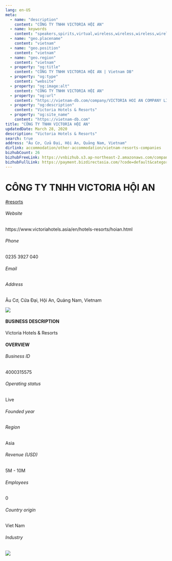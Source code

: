 ```yaml
---
lang: en-US
meta:
  - name: "description"
    content: "CÔNG TY TNHH VICTORIA HỘI AN"
  - name: keywords
    content: "speakers,spirits,virtual,wireless,wireless,wireless,wireless,wireless,wireless,wireless,wireless,wireless,wireless,wireless,wireless,wireless,wireless,vietnam-resorts-companies"
  - name: "geo.placename"
    content: "vietnam"
  - name: "geo.position"
    content: "vietnam"
  - name: "geo.region"
    content: "vietnam"
  - property: "og:title"
    content: "CÔNG TY TNHH VICTORIA HỘI AN | Vietnam DB"
  - property: "og:type"
    content: "website"
  - property: "og:image:alt"
    content: "CÔNG TY TNHH VICTORIA HỘI AN"
  - property: "og:url"
    content: "https://vietnam-db.com/company/VICTORIA HOI AN COMPANY LIMITED-2734348"
  - property: "og:description"
    content: "Victoria Hotels & Resorts"
  - property: "og:site_name"
    content: "https://vietnam-db.com"
title: "CÔNG TY TNHH VICTORIA HỘI AN"
updatedDate: March 28, 2020
description: "Victoria Hotels & Resorts"
search: true
address: "Âu Cơ, Cửa Đại, Hội An, Quảng Nam, Vietnam"
dirlink: accommodation/other-accommodation/vietnam-resorts-companies
bizhubCount: 26
bizhubFreeLink: https://vnbizhub.s3.ap-northeast-2.amazonaws.com/companies/vietnam-resorts-companies_preview.xlsx
bizhubFullLink: https://payment.bizdirectasia.com/?code=default&category=bizhub&item=vietnam-resorts-companies&redirect=https://vietnam-db.com
---
```



<div class="bd-item">
    <div class="item-content">
        <div class="detail-title-wrap">
            <h1 class="detail-title">
                CÔNG TY TNHH VICTORIA HỘI AN
            </h1>
        </div>
		<div class="detail-tagslist"><a href="/accommodation/other-accommodation/tags/resorts" class="detail-tagitem">#resorts</a></div>
        <h6 class="bd-label">Website</h6>
        <p>https://www.victoriahotels.asia/en/hotels-resorts/hoian.html</p>
		<h6 class="bd-label">Phone</h6>
        <p>0235 3927 040</p>
        <h6 class="bd-label">Email</h6>
        <p><a class="textColorPrimary" href="#"></a></p>
        <h6 class="bd-label">Address</h6>
        <p>Âu Cơ, Cửa Đại, Hội An, Quảng Nam, Vietnam</p>
    </div>
</div>

<div class="banner-wrap text-center"><a href="" class="banner-link"><img src="/assets/vndb.com/BannerAds2.jpg" class="banner-img"></a></div>

<div class="bd-item">
    <div class="item-content">
        <h4 class="textColorPrimary item-title">BUSINESS DESCRIPTION</h4>
        <p>Victoria Hotels & Resorts</p>
    </div>
</div>

<div class="bd-item">
    <div class="item-content">
        <h4 class="textColorPrimary item-title">OVERVIEW</h4>
        <div class="item-info">
            <h6 class="bd-label">Business ID</h6>
            <p>4000315575</p>
        </div>
        <div class="item-info">
            <h6 class="bd-label">Operating status</h6>
            <p>Live<small class="bd-status_dot live"></small></p>
        </div>
        <div class="item-info">
            <h6 class="bd-label">Founded year</h6>
            <p></p>
        </div>
        <div class="item-info">
            <h6 class="bd-label">Region</h6>
            <p>Asia</p>
        </div>
        <div class="item-info">
            <h6 class="bd-label">Revenue (USD)</h6>
            <p>5M - 10M</p>
        </div>
        <div class="item-info">
            <h6 class="bd-label">Employees</h6>
            <p>0</p>
        </div>
        <div class="item-info">
            <h6 class="bd-label">Country origin</h6>
            <p>Viet Nam</p>
        </div>
        <div class="item-info">
            <h6 class="bd-label">Industry</h6>
            <p></p>
        </div>
    </div>
</div>

<div class="banner-wrap text-center"><a href="" class="banner-link"><img src="/assets/vndb.com/BannerAd_04_728x90.jpg" class="banner-img"></a></div>

<CustomPopup popupTitle="ENTER EMAIL TO DOWNLOAD" popupSubTitle="The companies data will be sent to your inbox. Please enter your email." :free="this.$frontmatter.bizhubFreeLink" :paid="this.$frontmatter.bizhubFullLink" :count="this.$frontmatter.bizhubCount"/>

